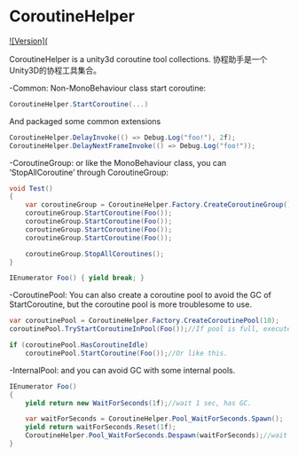 # CoroutineHelper

[![Version](](https://codecov.io/gh/ninject/Ninject)

CoroutineHelper is a unity3d coroutine tool collections.
协程助手是一个Unity3D的协程工具集合。


-Common:
Non-MonoBehaviour class start coroutine:
```C#
CoroutineHelper.StartCoroutine(...)
```

And packaged some common extensions
```C#
CoroutineHelper.DelayInvoke(() => Debug.Log("foo!"), 2f);
CoroutineHelper.DelayNextFrameInvoke(() => Debug.Log("foo!"));
```

-CoroutineGroup:
or like the MonoBehaviour class, you can ‘StopAllCoroutine’ through CoroutineGroup:
```C#
void Test()
{
    var coroutineGroup = CoroutineHelper.Factory.CreateCoroutineGroup();
    coroutineGroup.StartCoroutine(Foo());
    coroutineGroup.StartCoroutine(Foo());
    coroutineGroup.StartCoroutine(Foo());
    coroutineGroup.StartCoroutine(Foo());

    coroutineGroup.StopAllCoroutines();
}

IEnumerator Foo() { yield break; }
```

-CoroutinePool:
You can also create a coroutine pool to avoid the GC of StartCoroutine,
but the coroutine pool is more troublesome to use.

```C#
var coroutinePool = CoroutineHelper.Factory.CreateCoroutinePool(10);
coroutinePool.TryStartCoroutineInPool(Foo());//If pool is full, execute it immediately with StartCoroutine.

if (coroutinePool.HasCoroutineIdle)
    coroutinePool.StartCoroutine(Foo());//Or like this.
```

-InternalPool:
and you can avoid GC with some internal pools.

```C#
IEnumerator Foo()
{
    yield return new WaitForSeconds(1f);//wait 1 sec, has GC.

    var waitForSeconds = CoroutineHelper.Pool_WaitForSeconds.Spawn();
    yield return waitForSeconds.Reset(1f);
    CoroutineHelper.Pool_WaitForSeconds.Despawn(waitForSeconds);//wait 1 sec with CoroutineHelper, no GC.
}
```
